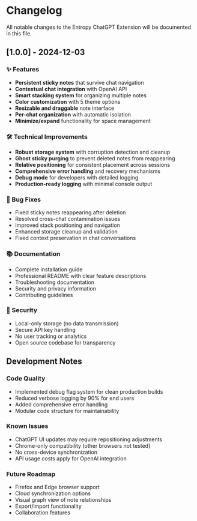 # Changelog

All notable changes to the Entropy ChatGPT Extension will be documented in this file.

## [1.0.0] - 2024-12-03

### ✨ Features
- **Persistent sticky notes** that survive chat navigation
- **Contextual chat integration** with OpenAI API
- **Smart stacking system** for organizing multiple notes
- **Color customization** with 5 theme options
- **Resizable and draggable** note interface
- **Per-chat organization** with automatic isolation
- **Minimize/expand** functionality for space management

### 🛠️ Technical Improvements
- **Robust storage system** with corruption detection and cleanup
- **Ghost sticky purging** to prevent deleted notes from reappearing
- **Relative positioning** for consistent placement across sessions
- **Comprehensive error handling** and recovery mechanisms
- **Debug mode** for developers with detailed logging
- **Production-ready logging** with minimal console output

### 🔧 Bug Fixes
- Fixed sticky notes reappearing after deletion
- Resolved cross-chat contamination issues
- Improved stack positioning and navigation
- Enhanced storage cleanup and validation
- Fixed context preservation in chat conversations

### 📚 Documentation
- Complete installation guide
- Professional README with clear feature descriptions
- Troubleshooting documentation
- Security and privacy information
- Contributing guidelines

### 🔐 Security
- Local-only storage (no data transmission)
- Secure API key handling
- No user tracking or analytics
- Open source codebase for transparency

## Development Notes

### Code Quality
- Implemented debug flag system for clean production builds
- Reduced verbose logging by 90% for end users
- Added comprehensive error handling
- Modular code structure for maintainability

### Known Issues
- ChatGPT UI updates may require repositioning adjustments
- Chrome-only compatibility (other browsers not tested)
- No cross-device synchronization
- API usage costs apply for OpenAI integration

### Future Roadmap
- Firefox and Edge browser support
- Cloud synchronization options
- Visual graph view of note relationships
- Export/import functionality
- Collaboration features 